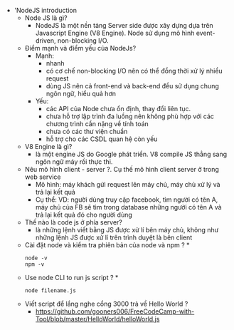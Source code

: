 * 'NodeJS introduction
	* Node JS là gì?
		* NodeJS là một nền tảng Server side được xây dựng dựa trên Javascript Engine (V8 Engine). Node sử dụng mô hình event-driven, non-blocking I/O.
	* Điểm mạnh và điểm yếu của NodeJs?
		* Mạnh: 
			* nhanh
			* có cơ chế non-blocking I/O nên có thể đồng thời xử lý nhiều request
			* dùng JS nên cả front-end và back-end đều sử dụng chung ngôn ngữ, hiểu quả hơn
		* Yếu:
			* các API của Node chưa ổn định, thay đổi liên tục.
			* chưa hỗ trợ lập trình đa luồng nên không phù hợp với các chương trình cần nặng về tính toán
			* chưa có các thư viện chuẩn
			* hỗ trợ cho các CSDL quan hệ còn yếu
	* V8 Engine là gì?
		* là một engine JS do Google phát triển. V8 compile JS thẳng sang ngôn ngữ máy rồi thực thi.
	* Nêu mô hình client - server ?. Cụ thế mô hình client server ở trong web service
		* Mô hình: máy khách gửi request lên máy chủ, máy chủ xử lý và trả lại kết quả
		* Cụ thể: VD: người dùng truy cập facebook, tìm người có tên A, máy chủ của FB sẽ tìm trong database những người có tên A và trả lại kết quả đó cho người dùng
	* Thế nào là code js ở phía server?
		* là những lệnh viết bằng JS được xử lí bên máy chủ, không như những lệnh JS được xử lí trên trình duyệt là bên client
	* Cài đặt node và kiểm tra phiên bản của node và npm ?
		* 
		```
		node -v
		npm -v
		```
	* Use node CLI to run js script ?
		* 
		```
		node filename.js
		```
	* Viết script để lắng nghe cổng 3000 trả về Hello World ?
		* https://github.com/gooners006/FreeCodeCamp-with-Tool/blob/master/HelloWorld/helloWorld.js
